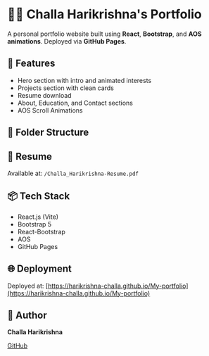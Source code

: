 # 🧑‍💻 Challa Harikrishna's Portfolio

A personal portfolio website built using **React**, **Bootstrap**, and **AOS animations**. Deployed via **GitHub Pages**.

## 🚀 Features
- Hero section with intro and animated interests
- Projects section with clean cards
- Resume download
- About, Education, and Contact sections
- AOS Scroll Animations

## 📂 Folder Structure

## 📄 Resume
Available at: `/Challa_Harikrishna-Resume.pdf`

## 📦 Tech Stack
- React.js (Vite)
- Bootstrap 5
- React-Bootstrap
- AOS
- GitHub Pages

## 🌐 Deployment
Deployed at: [https://harikrishna-challa.github.io/My-portfolio](https://harikrishna-challa.github.io/My-portfolio)

## 🧠 Author
**Challa Harikrishna**

[GitHub](https://github.com/Harikrishna-challa)
